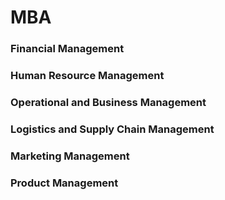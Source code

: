 # MBA

### Financial Management

### Human Resource Management

### Operational and Business Management

### Logistics and Supply Chain Management

### Marketing Management

### Product Management 
